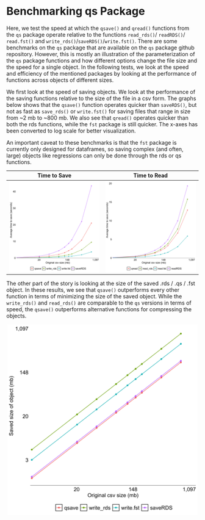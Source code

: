 # Benchmarking qs Package

Here, we test the speed at which the `qsave()` and `qread()` functions from the `qs` package operate relative to the functions `read_rds()`/ `readRDS()`/ `read.fst()` and `write_rds()`/`saveRDS()`/`write.fst()`. There are some benchmarks on the `qs` package that are available on the `qs` package github repository. However, this is mostly an illustration of the parameterization of the `qs` package functions and how different options change the file size and the speed for a single object. In the following tests, we look at the speed and efficiency of the mentioned packages by looking at the performance of functions across objects of different sizes. 

We first look at the speed of saving objects. We look at the performance of the saving functions relative to the size of the file in a csv form. The graphs below shows that the `qsave()` function operates quicker than `saveRDS()`, but not as fast as `save_rds()` or `write.fst()`  for saving files that range in size from ~2 mb to ~800 mb. We also see that `qread()` operates quicker than both the rds functions, while the `fst` package is still quicker. The x-axes has been converted to log scale for better visualization.  

An important caveat to these benchmarks is that the `fst` package is currently only designed for dataframes, so saving complex (and often, large) objects like regressions can only be done through the rds or qs functions. 


Time to Save     | Time to Read
:-------------------------:|:-------------------------:
![](https://github.com/noahforougi/benchmark_qs/blob/master/results/figures/time_to_save.png) |  ![](https://github.com/noahforougi/benchmark_qs/blob/master/results/figures/time_to_read.png)


The other part of the story is looking at the size of the saved .rds / .qs / .fst object. In these results, we see that `qsave()` outperforms every other function in terms of minimizing the size of the saved object. While the `write_rds()` and `read_rds()` are comparable to the `qs` versions in terms of speed, the `qsave()` outperforms alternative functions for compressing the objects. 

<p align="center">
  <img width="500" height="500" src="https://github.com/noahforougi/benchmark_qs/blob/master/results/figures/size_object_saved.png">
</p>

